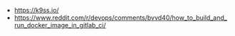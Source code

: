 - https://k9ss.io/
- https://www.reddit.com/r/devops/comments/bvvd40/how_to_build_and_run_docker_image_in_gitlab_ci/
